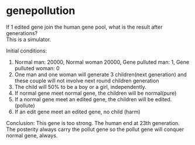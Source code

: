 # genepollution
If 1 edited gene join the human gene pool, what is the result after generations? <br>
This is a simulator. <br>

Initial conditions:
1. Normal man: 20000, Normal woman 20000, Gene pulluted man: 1, Gene pulluted woman: 0
2. One man and one woman will generate 3 children(next generation) and these couple will not involve next round children generation<br>
3. The child will 50% to be a boy or a girl, independently.<br>
4. If normal gene meet normal gene, the children will be normal(pure)<br>
5. If a normal gene meet an edited gene, the children will be edited.(pollute)<br>
6. If an edit gene meet an edited gene, no child (harm)<br>

Conclusion: This gene is too strong. The human end at 23th generation.<br> The posterity always carry the pollut gene so the pollut gene will conquer normal gene, always.
